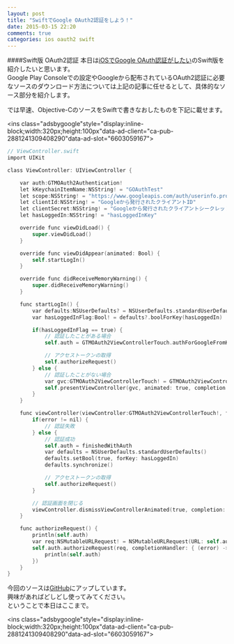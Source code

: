 ```yaml
---
layout: post
title: "SwiftでGoogle OAuth2認証をしよう！"
date: 2015-03-15 22:20
comments: true
categories: ios oauth2 swift
---
```


####Swift版 OAuth2認証
本日は[iOSでGoogle OAuth認証がしたい](http://grandbig.github.io/blog/2014/07/13/ios-google-oauth2/)のSwift版を紹介したいと思います。  
Google Play Consoleでの設定やGoogleから配布されているOAuth2認証に必要なソースのダウンロード方法については上記の記事に任せるとして、具体的なソース部分を紹介します。  

では早速、Objective-CのソースをSwiftで書きなおしたものを下記に載せます。

<script async src="//pagead2.googlesyndication.com/pagead/js/adsbygoogle.js"></script>
<ins class="adsbygoogle"style="display:inline-block;width:320px;height:100px"data-ad-client="ca-pub-2881241309408290"data-ad-slot="6603059167"></ins>
<script>
(adsbygoogle = window.adsbygoogle || []).push({});
</script>

<!-- more -->

```objective-c
// ViewController.swift
import UIKit

class ViewController: UIViewController {

	var auth:GTMOAuth2Authentication!
	let kKeychainItemName:NSString! = "GOAuthTest"
	let scope:NSString! = "https://www.googleapis.com/auth/userinfo.profile https://www.googleapis.com/auth/calendar"
	let clientId:NSString! = "Googleから発行されたクライアントID"
	let clientSecret:NSString! = "Googleから発行されたクライアントシークレット"
	let hasLoggedIn:NSString! = "hasLoggedInKey"

	override func viewDidLoad() {
		super.viewDidLoad()
	}

	override func viewDidAppear(animated: Bool) {
		self.startLogIn()
	}

	override func didReceiveMemoryWarning() {
		super.didReceiveMemoryWarning()
	}

	func startLogIn() {
		var defaults:NSUserDefaults? = NSUserDefaults.standardUserDefaults()
		var hasLoggedInFlag:Bool! = defaults?.boolForKey(hasLoggedIn)

		if(hasLoggedInFlag == true) {
			// 認証したことがある場合
			self.auth = GTMOAuth2ViewControllerTouch.authForGoogleFromKeychainForName("Google", clientID: clientId, clientSecret: clientSecret)

			// アクセストークンの取得
			self.authorizeRequest()
		} else {
			// 認証したことがない場合
			var gvc:GTMOAuth2ViewControllerTouch! = GTMOAuth2ViewControllerTouch(scope: scope, clientID: clientId, clientSecret: clientSecret, keychainItemName: "Google", delegate: self, finishedSelector: "viewController:finishedWithAuth:error:")
			self.presentViewController(gvc, animated: true, completion: nil)
		}
	}

	func viewController(viewController:GTMOAuth2ViewControllerTouch!, finishedWithAuth:GTMOAuth2Authentication!, error:NSError?) {
		if(error != nil) {
			// 認証失敗
		} else {
			// 認証成功
			self.auth = finishedWithAuth
			var defaults = NSUserDefaults.standardUserDefaults()
			defaults.setBool(true, forKey: hasLoggedIn)
			defaults.synchronize()

			// アクセストークンの取得
			self.authorizeRequest()
		}

		// 認証画面を閉じる
		viewController.dismissViewControllerAnimated(true, completion: nil)
	}

	func authorizeRequest() {
		println(self.auth)
		var req:NSMutableURLRequest! = NSMutableURLRequest(URL: self.auth.tokenURL)
		self.auth.authorizeRequest(req, completionHandler: { (error) -> Void in
			println(self.auth)
		})
	}
}
```

今回のソースは[GitHub](https://github.com/grandbig/gtm-oauth2-swift)にアップしています。  
興味があればどしどし使ってみてください。  
ということで本日はここまで。  

<script async src="//pagead2.googlesyndication.com/pagead/js/adsbygoogle.js"></script>
<ins class="adsbygoogle"style="display:inline-block;width:320px;height:100px"data-ad-client="ca-pub-2881241309408290"data-ad-slot="6603059167"></ins>
<script>
(adsbygoogle = window.adsbygoogle || []).push({});
</script>
